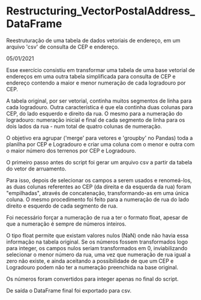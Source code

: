 # Restructuring_VectorPostalAddress_DataFrame
Reestruturação de uma tabela de dados vetoriais de endereço, em um arquivo 'csv' de consulta de CEP e endereço.

05/01/2021

Esse exercício consistiu em transformar uma tabela de uma base vetorial de endereços em uma outra tabela simplificada para consulta de CEP e endereço contendo a maior e menor numeração de cada logradouro por CEP.

A tabela original, por ser vetorial, continha muitos segmentos de linha para cada logradouro. Outra característica é que ela continha duas colunas para CEP, do lado esquerdo e direito da rua. O mesmo para a numeração do logradouro: numeração inicial e final de cada segmento de linha para os dois lados da rua - num total de quatro colunas de numeração.

O objetivo era agrupar ('merge' para vetores e 'groupby' no Pandas) toda a planilha por CEP e Logradouro e criar uma coluna com o menor e outra com o maior número dos terrenos por CEP e Logradouro.

O primeiro passo antes do script foi gerar um arquivo csv a partir da tabela do vetor de arruamento.

Para isso, depois de selecionar os campos a serem usados e renomeá-los, as duas colunas referentes ao CEP (da direita e da esquerda da rua) foram "empilhadas", através de concatenação, transformando-as em uma única coluna. O mesmo procedimento foi feito para a numeração de rua do lado direito e esquerdo de cada segmento de rua.

Foi necessário forçar a numeração de rua a ter o formato float, apesar de que a numeração é sempre de números inteiros.

O tipo float permite que existam valores nulos (NaN) onde não havia essa informação na tabela original. Se os números fossem transformados logo para integer, os campos nulos seriam transformados em 0, inviabilizando selecionar o menor número da rua, uma vez que numeração de rua igual a zero não existe, e ainda aceitando a possibilidade de que um CEP e Logradouro podem não ter a numeração preenchida na base original.

Os números foram convertidos para integer apenas no final do script.

De saída o DataFrame final foi exportado para csv.
